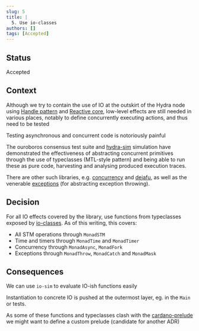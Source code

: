 ```yaml
---
slug: 5
title: | 
  5. Use io-classes
authors: []
tags: [Accepted]
---
```


## Status

Accepted

## Context

Although we try to contain the use of IO at the outskirt of the Hydra node using [Handle pattern](/adr/4) and [Reactive core](/adr/2), low-level effects are still needed in various places, notably to define concurrently executing actions, and thus need to be tested

Testing asynchronous and concurrent code is notoriously painful

The ouroboros consensus test suite and [hydra-sim](https://github.com/cardano-scaling/hydra-sim) simulation have demonstrated the effectiveness of abstracting concurrent primitives through the use of typeclasses (MTL-style pattern) and being able to run these as pure code, harvesting and analysing produced execution traces.

There are other such libraries, e.g. [concurrency](https://hackage.haskell.org/package/concurrency) and [dejafu](https://hackage.haskell.org/package/dejafu), as well as the venerable [exceptions](https://hackage.haskell.org/package/exceptions) (for abstracting exception throwing).

## Decision

For all IO effects covered by the library, use functions from typeclasses exposed by [io-classes](https://github.com/input-output-hk/ouroboros-network/tree/e338f2cf8e1078fbda9555dd2b169c6737ef6774/io-classes). As of this writing, this covers:
  * All STM operations through `MonadSTM`
  * Time and timers through `MonadTime` and `MonadTimer`
  * Concurrency through `MonadAsync`, `MonadFork`
  * Exceptions through `MonadThrow`, `MonadCatch` and `MonadMask`

## Consequences

We can use `io-sim` to evaluate IO-ish functions easily

Instantiation to concrete IO is pushed at the outermost layer, eg. in the `Main` or tests.

As some of these functions and typeclasses clash with the
[cardano-prelude](https://github.com/input-output-hk/cardano-prelude) we might
want to define a custom prelude (candidate for another ADR)
